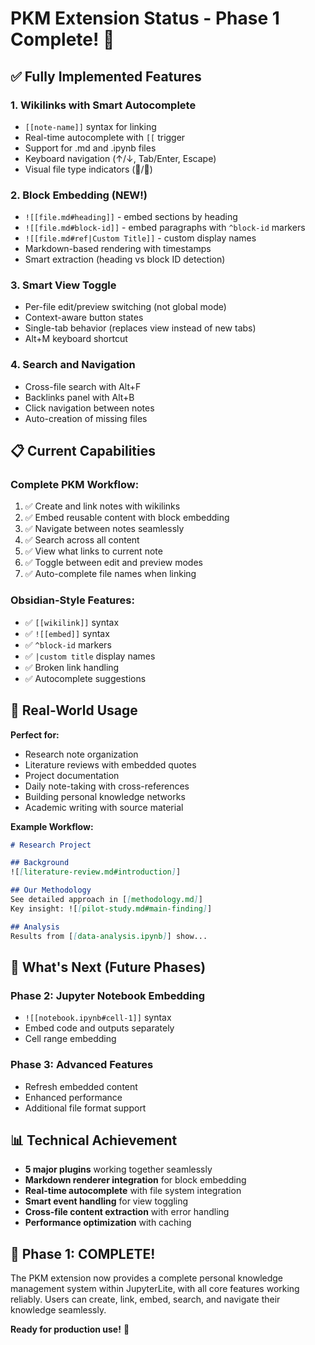 # PKM Extension Status - Phase 1 Complete! 🎉

## ✅ **Fully Implemented Features**

### 1. **Wikilinks with Smart Autocomplete**
- `[[note-name]]` syntax for linking
- Real-time autocomplete with `[[` trigger
- Support for .md and .ipynb files
- Keyboard navigation (↑/↓, Tab/Enter, Escape)
- Visual file type indicators (📝/📓)

### 2. **Block Embedding (NEW!)**
- `![[file.md#heading]]` - embed sections by heading
- `![[file.md#block-id]]` - embed paragraphs with `^block-id` markers
- `![[file.md#ref|Custom Title]]` - custom display names
- Markdown-based rendering with timestamps
- Smart extraction (heading vs block ID detection)

### 3. **Smart View Toggle**
- Per-file edit/preview switching (not global mode)
- Context-aware button states
- Single-tab behavior (replaces view instead of new tabs)
- Alt+M keyboard shortcut

### 4. **Search and Navigation**
- Cross-file search with Alt+F
- Backlinks panel with Alt+B
- Click navigation between notes
- Auto-creation of missing files

## 📋 **Current Capabilities**

### **Complete PKM Workflow:**
1. ✅ Create and link notes with wikilinks
2. ✅ Embed reusable content with block embedding
3. ✅ Navigate between notes seamlessly  
4. ✅ Search across all content
5. ✅ View what links to current note
6. ✅ Toggle between edit and preview modes
7. ✅ Auto-complete file names when linking

### **Obsidian-Style Features:**
- ✅ `[[wikilink]]` syntax
- ✅ `![[embed]]` syntax  
- ✅ `^block-id` markers
- ✅ `|custom title` display names
- ✅ Broken link handling
- ✅ Autocomplete suggestions

## 🎯 **Real-World Usage**

**Perfect for:**
- Research note organization
- Literature reviews with embedded quotes
- Project documentation
- Daily note-taking with cross-references
- Building personal knowledge networks
- Academic writing with source material

**Example Workflow:**
```markdown
# Research Project

## Background
![[literature-review.md#introduction]]

## Our Methodology  
See detailed approach in [[methodology.md]]
Key insight: ![[pilot-study.md#main-finding]]

## Analysis
Results from [[data-analysis.ipynb]] show...
```

## 🚀 **What's Next (Future Phases)**

### **Phase 2: Jupyter Notebook Embedding**
- `![[notebook.ipynb#cell-1]]` syntax
- Embed code and outputs separately
- Cell range embedding

### **Phase 3: Advanced Features**
- Refresh embedded content
- Enhanced performance
- Additional file format support

## 📊 **Technical Achievement**

- **5 major plugins** working together seamlessly
- **Markdown renderer integration** for block embedding
- **Real-time autocomplete** with file system integration  
- **Smart event handling** for view toggling
- **Cross-file content extraction** with error handling
- **Performance optimization** with caching

## 🎉 **Phase 1: COMPLETE!**

The PKM extension now provides a complete personal knowledge management system within JupyterLite, with all core features working reliably. Users can create, link, embed, search, and navigate their knowledge seamlessly.

**Ready for production use!** 🚀